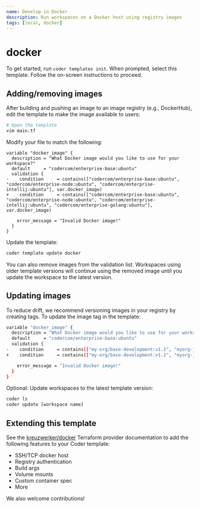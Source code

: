 ```yaml
---
name: Develop in Docker
description: Run workspaces on a Docker host using registry images 
tags: [local, docker]
---
```


# docker

To get started, run `coder templates init`. When prompted, select this template.
Follow the on-screen instructions to proceed.

## Adding/removing images

After building and pushing an image to an image registry (e.g., DockerHub), edit
the template to make the image available to users:

```sh
# Open the template
vim main.tf
```

Modify your file to match the following:

```hcl
variable "docker_image" {
  description = "What Docker image would you like to use for your workspace?"
  default     = "codercom/enterprise-base:ubuntu"
  validation {
-    condition     = contains(["codercom/enterprise-base:ubuntu", "codercom/enterprise-node:ubuntu", "codercom/enterprise-intellij:ubuntu"], var.docker_image)
+    condition     = contains(["codercom/enterprise-base:ubuntu", "codercom/enterprise-node:ubuntu", "codercom/enterprise-intellij:ubuntu", "codercom/enterprise-golang:ubuntu"], var.docker_image)

    error_message = "Invalid Docker image!"
  }
}
```

Update the template:

```sh
coder template update docker
```

You can also remove images from the validation list. Workspaces using older template versions will continue using
the removed image until you update the workspace to the latest version.

## Updating images

To reduce drift, we recommend versioning images in your registry by creating tags. To update the image tag in the template:

```sh
variable "docker_image" {
  description = "What Docker image would you like to use for your workspace?"
  default     = "codercom/enterprise-base:ubuntu"
  validation {
-    condition     = contains(["my-org/base-development:v1.1", "myorg-java-development:v1.1"], var.docker_image)
+    condition     = contains(["my-org/base-development:v1.1", "myorg-java-development:v1.2"], var.docker_image)

    error_message = "Invalid Docker image!"
  }
}
```

Optional: Update workspaces to the latest template version:

```sh
coder ls
coder update [workspace name]
```

## Extending this template

See the [kreuzwerker/docker](https://registry.terraform.io/providers/kreuzwerker/docker) Terraform provider documentation to
add the following features to your Coder template:

- SSH/TCP docker host
- Registry authentication
- Build args
- Volume mounts
- Custom container spec
- More

We also welcome contributions!

